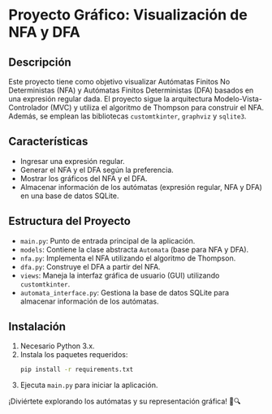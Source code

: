 # Proyecto Gráfico: Visualización de NFA y DFA

## Descripción
Este proyecto tiene como objetivo visualizar Autómatas Finitos No Deterministas (NFA) y Autómatas Finitos Deterministas (DFA) basados en una expresión regular dada. El proyecto sigue la arquitectura Modelo-Vista-Controlador (MVC) y utiliza el algoritmo de Thompson para construir el NFA. Además, se emplean las bibliotecas `customtkinter`, `graphviz` y `sqlite3`.

## Características
- Ingresar una expresión regular.
- Generar el NFA y el DFA según la preferencia.
- Mostrar los gráficos del NFA y el DFA.
- Almacenar información de los autómatas (expresión regular, NFA y DFA) en una base de datos SQLite.

## Estructura del Proyecto
- `main.py`: Punto de entrada principal de la aplicación.
- `models`: Contiene la clase abstracta `Automata` (base para NFA y DFA).
- `nfa.py`: Implementa el NFA utilizando el algoritmo de Thompson.
- `dfa.py`: Construye el DFA a partir del NFA.
- `views`: Maneja la interfaz gráfica de usuario (GUI) utilizando `customtkinter`.
- `automata_interface.py`: Gestiona la base de datos SQLite para almacenar información de los autómatas.

## Instalación
1. Necesario Python 3.x.
2. Instala los paquetes requeridos:
   ```bash
   pip install -r requirements.txt
   ```
3. Ejecuta `main.py` para iniciar la aplicación.

¡Diviértete explorando los autómatas y su representación gráfica! 🤖🔍
